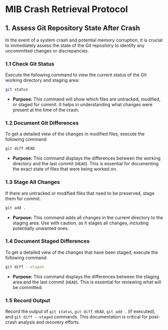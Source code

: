 # MIB Crash Retrieval Protocol

## 1. Assess Git Repository State After Crash

In the event of a system crash and potential memory corruption, it is crucial to immediately assess the state of the Git repository to identify any uncommitted changes or discrepancies.

### 1.1 Check Git Status

Execute the following command to view the current status of the Git working directory and staging area:

```bash
git status
```

*   **Purpose:** This command will show which files are untracked, modified, or staged for commit. It helps in understanding what changes were present at the time of the crash.

### 1.2 Document Git Differences

To get a detailed view of the changes in modified files, execute the following command:

```bash
git diff HEAD
```

*   **Purpose:** This command displays the differences between the working directory and the last commit (`HEAD`). This is essential for documenting the exact state of files that were being worked on.

### 1.3 Stage All Changes

If there are untracked or modified files that need to be preserved, stage them for commit.

```bash
git add .
```

*   **Purpose:** This command adds all changes in the current directory to the staging area. Use with caution, as it stages all changes, including potentially unwanted ones.

### 1.4 Document Staged Differences

To get a detailed view of the changes that have been staged, execute the following command:

```bash
git diff --staged
```

*   **Purpose:** This command displays the differences between the staging area and the last commit (`HEAD`). This is essential for reviewing what will be committed.

### 1.5 Record Output

Record the output of `git status`, `git diff HEAD`, `git add .` (if executed), and `git diff --staged` commands. This documentation is critical for post-crash analysis and recovery efforts.
